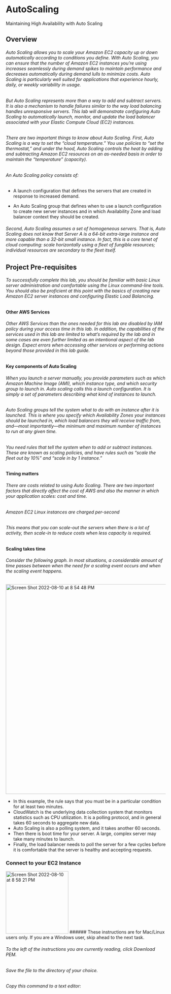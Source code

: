 # AutoScaling
Maintaining High Availability with Auto Scaling

## Overview

###### Auto Scaling allows you to scale your Amazon EC2 capacity up or down automatically according to conditions you define. With Auto Scaling, you can ensure that the number of Amazon EC2 instances you’re using increases seamlessly during demand spikes to maintain performance and decreases automatically during demand lulls to minimize costs. Auto Scaling is particularly well suited for applications that experience hourly, daily, or weekly variability in usage.

###### But Auto Scaling represents more than a way to add and subtract servers. It is also a mechanism to handle failures similar to the way load balancing handles unresponsive servers. This lab will demonstrate configuring Auto Scaling to automatically launch, monitor, and update the load balancer associated with your Elastic Compute Cloud (EC2) instances.

###### There are two important things to know about Auto Scaling. First, Auto Scaling is a way to set the “cloud temperature.” You use policies to “set the thermostat,” and under the hood, Auto Scaling controls the heat by adding and subtracting Amazon EC2 resources on an as-needed basis in order to maintain the “temperature” (capacity).

###### An Auto Scaling policy consists of:

* A launch configuration that defines the servers that are created in response to increased demand.

* An Auto Scaling group that defines when to use a launch configuration to create new server instances and in which Availability Zone and load balancer context they should be created.

###### Second, Auto Scaling assumes a set of homogeneous servers. That is, Auto Scaling does not know that Server A is a 64-bit extra-large instance and more capable than a 32-bit small instance. In fact, this is a core tenet of cloud computing: scale horizontally using a fleet of fungible resources; individual resources are secondary to the fleet itself.

## Project Pre-requisites

###### To successfully complete this lab, you should be familiar with basic Linux server administration and comfortable using the Linux command-line tools. You should also be proficient at this point with the basics of creating new Amazon EC2 server instances and configuring Elastic Load Balancing.

**Other AWS Services**

###### Other AWS Services than the ones needed for this lab are disabled by IAM policy during your access time in this lab. In addition, the capabilities of the services used in this lab are limited to what’s required by the lab and in some cases are even further limited as an intentional aspect of the lab design. Expect errors when accessing other services or performing actions beyond those provided in this lab guide.

**Key components of Auto Scaling**

###### When you launch a server manually, you provide parameters such as which Amazon Machine Image (AMI), which instance type, and which security group to launch in. Auto scaling calls this a launch configuration. It is simply a set of parameters describing what kind of instances to launch.

###### Auto Scaling groups tell the system what to do with an instance after it is launched. This is where you specify which Availability Zones your instances should be launched in, which load balancers they will receive traffic from, and—most importantly—the minimum and maximum number of instances to run at any given time.

###### You need rules that tell the system when to add or subtract instances. These are known as scaling policies, and have rules such as “scale the fleet out by 10%” and “scale in by 1 instance.”

**Timing matters**

###### There are costs related to using Auto Scaling. There are two important factors that directly affect the cost of AWS and also the manner in which your application scales: cost and time.

###### Amazon EC2 Linux instances are charged per-second

###### This means that you can scale-out the servers when there is a lot of activity, then scale-in to reduce costs when less capacity is required.

**Scaling takes time**

###### Consider the following graph. In most situations, a considerable amount of time passes between when the need for a scaling event occurs and when the scaling event happens.

<img width="661" alt="Screen Shot 2022-08-10 at 8 54 48 PM" src="https://user-images.githubusercontent.com/67527927/184047371-f1eaa489-6e08-4332-8afb-6b2cf03a32a1.png">

* In this example, the rule says that you must be in a particular condition for at least two minutes.
* CloudWatch is the underlying data collection system that monitors statistics such as CPU utilization. It is a polling protocol, and in general takes 60 seconds to aggregate new data.
* Auto Scaling is also a polling system, and it takes another 60 seconds.
* Then there is boot time for your server. A large, complex server may take many minutes to launch.
* Finally, the load balancer needs to poll the server for a few cycles before it is comfortable that the server is healthy and accepting requests.

### Connect to your EC2 Instance
<img width="197" alt="Screen Shot 2022-08-10 at 8 58 21 PM" src="https://user-images.githubusercontent.com/67527927/184047650-f8be961c-23f4-46cd-b4e3-35be5ed4c25d.png">
###### These instructions are for Mac/Linux users only. If you are a Windows user, skip ahead to the next task.

###### To the left of the instructions you are currently reading, click  Download PEM.

###### Save the file to the directory of your choice.

###### Copy this command to a text editor:













